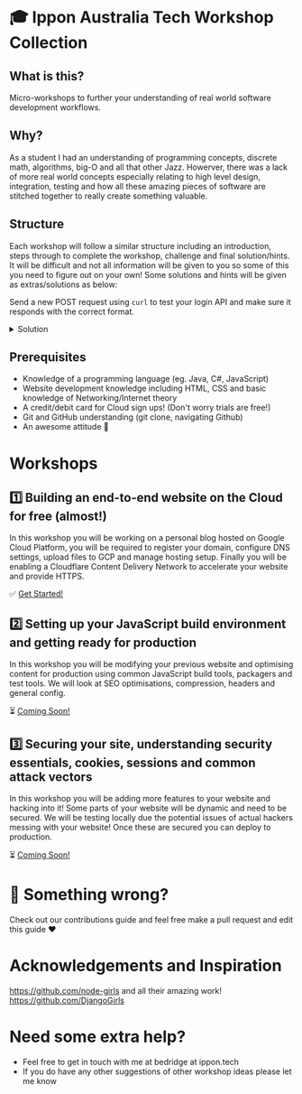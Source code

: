 # 🎓 Ippon Australia Tech Workshop Collection

## What is this?
Micro-workshops to further your understanding of real world software development workflows.

## Why?
As a student I had an understanding of programming concepts, discrete math, algorithms, big-O and all that other Jazz. Howerver, there was a lack of more real world concepts especially relating to high level design, integration, testing and how all these amazing pieces of software are stitched together to really create something valuable.

## Structure
Each workshop will follow a similar structure including an introduction, steps through to complete the workshop, challenge and final solution/hints. It will be difficult and not all information will be given to you so some of this you need to figure out on your own! Some solutions and hints will be given as extras/solutions as below:

Send a new POST request using `curl` to test your login API and make sure it responds with the correct format.

<details>
<summary>Solution</summary>
<p>

```bash
curl --header "Content-Type: application/json" \
  --request POST \
  --data '{"username":"admin","password":"admin"}' \
  http://localhost:3000/api/login
```

</p>
</details>

## Prerequisites
- Knowledge of a programming language (eg. Java, C#, JavaScript)
- Website development knowledge including HTML, CSS and basic knowledge of Networking/Internet theory
- A credit/debit card for Cloud sign ups! (Don't worry trials are free!)
- Git and GitHub understanding (git clone, navigating Github)
- An awesome attitude 💪

# Workshops

## 1️⃣ Building an end-to-end website on the Cloud  for free (almost!)
In this workshop you will be working on a personal blog hosted on Google Cloud Platform, you will be required to register your domain, configure DNS settings, upload files to GCP and manage hosting setup. Finally you will be enabling a Cloudflare Content Delivery Network to accelerate your website and provide HTTPS.

✅ [Get Started!](Workshop_1_Website.MD)

## 2️⃣ Setting up your JavaScript build environment and getting ready for production
In this workshop you will be modifying your previous website and optimising content for production using common JavaScript build tools, packagers and test tools. We will look at SEO optimisations, compression, headers and general config.

⏳ [Coming Soon!](Workshop_2_JS_ENV)

## 3️⃣ Securing your site, understanding security essentials, cookies, sessions and common attack vectors

In this workshop you will be adding more features to your website and hacking into it! Some parts of your website will be dynamic and need to be secured. We will be testing locally due the potential issues of actual hackers messing with your website! Once these are secured you can deploy to production.

⏳ [Coming Soon!](Workshop_3_Security.MD)

# 🤔 Something wrong?
Check out our contributions guide and feel free make a pull request and edit this guide ❤️

# Acknowledgements and Inspiration
https://github.com/node-girls and all their amazing work!  
https://github.com/DjangoGirls

# Need some extra help?
- Feel free to get in touch with me at bedridge at ippon.tech
- If you do have any other suggestions of other workshop ideas please let me know